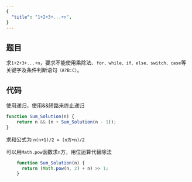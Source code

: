 ```yaml
---
{
  "title": "1+2+3+...+n",
}
---
```


## 题目


求`1+2+3+...+n`，要求不能使用乘除法、`for、while、if、else、switch、case`等关键字及条件判断语句`（A?B:C）`。


## 代码


使用递归，使用&&短路来终止递归

```js
function Sum_Solution(n) {
    return n && (n + Sum_Solution(n - 1));
}
```

求和公式为 `n(n+1)/2 = (n方+n)/2`

可以用`Math.pow`函数求`n`方，用位运算代替除法

```js
    function Sum_Solution(n) {
      return (Math.pow(n, 2) + n) >> 1;
    }
```